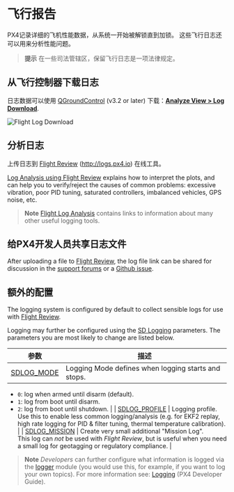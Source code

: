 # 飞行报告

PX4记录详细的飞机性能数据，从系统一开始被解锁直到加锁。 这些飞行日志还可以用来分析性能问题。

> **提示** 在一些司法管辖区，保留飞行日志是一项法律规定。

## 从飞行控制器下载日志

日志数据可以使用 [QGroundControl](http://qgroundcontrol.com/) (v3.2 or later) 下载：**[Analyze View > Log Download](https://docs.qgroundcontrol.com/en/analyze_view/log_download.html)**.

![Flight Log Download](../../assets/qgc/analyze/log_download.jpg)

## 分析日志

上传日志到 [Flight Review](http://logs.px4.io) (http://logs.px4.io) 在线工具。

[Log Analysis using Flight Review](../log/flight_review.md) explains how to interpret the plots, and can help you to verify/reject the causes of common problems: excessive vibration, poor PID tuning, saturated controllers, imbalanced vehicles, GPS noise, etc.

> **Note** [Flight Log Analysis](../log/flight_log_analysis.md) contains links to information about many other useful logging tools.

## 给PX4开发人员共享日志文件

After uploading a file to [Flight Review](http://logs.px4.io), the log file link can be shared for discussion in the [support forums](../README.md#support) or a [Github issue](../README.md#reporting-bugs--issues).

## 额外的配置

The logging system is configured by default to collect sensible logs for use with [Flight Review](http://logs.px4.io).

Logging may further be configured using the [SD Logging](../advanced_config/parameter_reference.md#sd-logging) parameters. The parameters you are most likely to change are listed below.

| 参数                                                                       | 描述                                                                                                                                                                              |
| ------------------------------------------------------------------------ | ------------------------------------------------------------------------------------------------------------------------------------------------------------------------------- |
| [SDLOG_MODE](../advanced_config/parameter_reference.md#SDLOG_MODE)       | Logging Mode defines when logging starts and stops.  
- `0`: log when armed until disarm (default).  
- `1`: log from boot until disarm.  
- `2`: log from boot until shutdown. |
| [SDLOG_PROFILE](../advanced_config/parameter_reference.md#SDLOG_PROFILE) | Logging profile. Use this to enable less common logging/analysis (e.g. for EKF2 replay, high rate logging for PID & filter tuning, thermal temperature calibration).            |
| [SDLOG_MISSION](../advanced_config/parameter_reference.md#SDLOG_MISSION) | Create very small additional "Mission Log".  
This log can *not* be used with *Flight Review*, but is useful when you need a small log for geotagging or regulatory compliance. |

> **Note** *Developers* can further configure what information is logged via the [logger](https://dev.px4.io/en/middleware/modules_system.html#logger) module (you would use this, for example, if you want to log your own topics). For more information see: [Logging](https://dev.px4.io/en/log/logging.html) (PX4 Developer Guide).